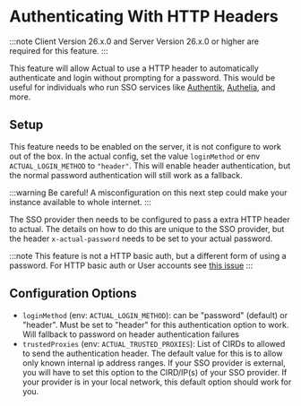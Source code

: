 # Authenticating With HTTP Headers

:::note
Client Version 26.x.0 and
Server Version 26.x.0 or higher are required for this feature.
:::

This feature will allow Actual to use a HTTP header to automatically authenticate and login without prompting for a password. This would be useful for individuals who run SSO services like [Authentik](https://goauthentik.io/), [Authelia](https://www.authelia.com/), and more.

## Setup

This feature needs to be enabled on the server, it is not configure to work out of the box. In the actual config, set the value `loginMethod` or env `ACTUAL_LOGIN_METHOD` to `"header"`. This will enable header authentication, but the normal password authentication will still work as a fallback. 

:::warning
Be careful! A misconfiguration on this next step could make your instance available to whole internet. 
:::

The SSO provider then needs to be configured to pass a extra HTTP header to actual. The details on how to do this are unique to the SSO provider, but the header `x-actual-password` needs to be set to your actual password.


:::note
This feature is not a HTTP basic auth, but a different form of using a password. For HTTP basic auth or User accounts see [this issue](https://github.com/actualbudget/actual/issues/524)
:::

## Configuration Options

* `loginMethod` (env: `ACTUAL_LOGIN_METHOD`): can be "password" (default) or "header". Must be set to "header" for this authentication option to work. Will fallback to password on header authentication failures
* `trustedProxies` (env: `ACTUAL_TRUSTED_PROXIES`): List of CIRDs to allowed to send the authentication header. The default value for this is to allow only known internal ip address ranges. If your SSO provider is external, you will have to set this option to the CIRD/IP(s) of your SSO provider. If your provider is in your local network, this default option should work for you. 
